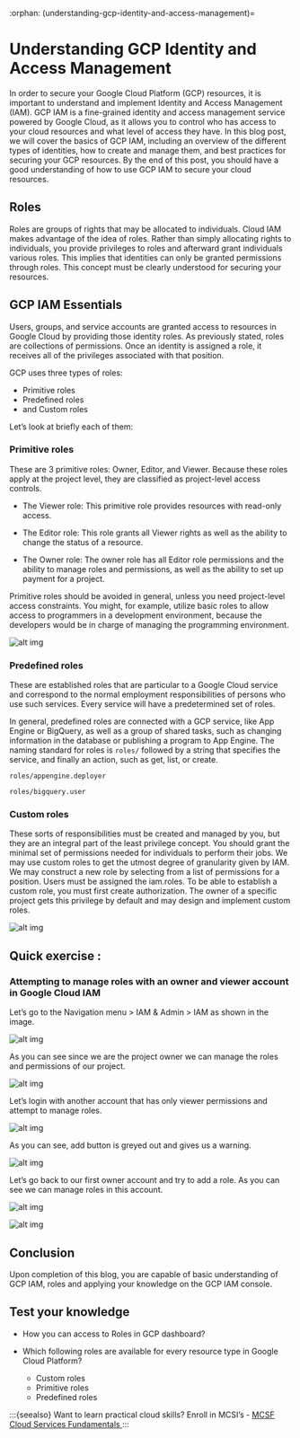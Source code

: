 :orphan:
(understanding-gcp-identity-and-access-management)=

# Understanding GCP Identity and Access Management

In order to secure your Google Cloud Platform (GCP) resources, it is important to understand and implement Identity and Access Management (IAM). GCP IAM is a fine-grained identity and access management service powered by Google Cloud, as it allows you to control who has access to your cloud resources and what level of access they have. In this blog post, we will cover the basics of GCP IAM, including an overview of the different types of identities, how to create and manage them, and best practices for securing your GCP resources. By the end of this post, you should have a good understanding of how to use GCP IAM to secure your cloud resources.

## Roles

Roles are groups of rights that may be allocated to individuals. Cloud IAM makes advantage of the idea of roles. Rather than simply allocating rights to individuals, you provide privileges to roles and afterward grant individuals various roles. This implies that identities can only be granted permissions through roles. This concept must be clearly understood for securing your resources.

## GCP IAM Essentials

Users, groups, and service accounts are granted access to resources in Google Cloud by providing those identity roles. As previously stated, roles are collections of permissions. Once an identity is assigned a role, it receives all of the privileges associated with that position.

GCP uses three types of roles:

- Primitive roles
- Predefined roles
- and Custom roles

Let’s look at briefly each of them:

### Primitive roles

These are 3 primitive roles: Owner, Editor, and Viewer. Because these roles apply at the project level, they are classified as project-level access controls.

- The Viewer role: This primitive role provides resources with read-only access.

- The Editor role: This role grants all Viewer rights as well as the ability to change the status of a resource.
- The Owner role: The owner role has all Editor role permissions and the ability to manage roles and permissions, as well as the ability to set up payment for a project.

Primitive roles should be avoided in general, unless you need project-level access constraints. You might, for example, utilize basic roles to allow access to programmers in a development environment, because the developers would be in charge of managing the programming environment.

![alt img](images/gcp-iam-16.png)

### Predefined roles

These are established roles that are particular to a Google Cloud service and correspond to the normal employment responsibilities of persons who use such services. Every service will have a predetermined set of roles.

In general, predefined roles are connected with a GCP service, like App Engine or BigQuery, as well as a group of shared tasks, such as changing information in the database or publishing a program to App Engine. The naming standard for roles is `roles/` followed by a string that specifies the service, and finally an action, such as get, list, or create.

`roles/appengine.deployer`

`roles/bigquery.user`

### Custom roles

These sorts of responsibilities must be created and managed by you, but they are an integral part of the least privilege concept. You should grant the minimal set of permissions needed for individuals to perform their jobs. We may use custom roles to get the utmost degree of granularity given by IAM. We may construct a new role by selecting from a list of permissions for a position. Users must be assigned the iam.roles. To be able to establish a custom role, you must first create authorization. The owner of a specific project gets this privilege by default and may design and implement custom roles.

![alt img](images/gcp-iam-22.png)

## Quick exercise :

### Attempting to manage roles with an owner and viewer account in Google Cloud IAM

Let’s go to the Navigation menu > IAM & Admin > IAM as shown in the image.

![alt img](images/gcp-iam-15.png)

As you can see since we are the project owner we can manage the roles and permissions of our project.

![alt img](images/gcp-iam-23.png)

Let’s login with another account that has only viewer permissions and attempt to manage roles.

![alt img](images/gcp-iam-24.png)

As you can see, add button is greyed out and gives us a warning.

![alt img](images/gcp-iam-25.png)

Let’s go back to our first owner account and try to add a role. As you can see we can manage roles in this account.

![alt img](images/gcp-iam-26.png)

![alt img](images/gcp-iam-27.png)

## Conclusion

Upon completion of this blog, you are capable of basic understanding of GCP IAM, roles and applying your knowledge on the GCP IAM console.

## Test your knowledge

- How you can access to Roles in GCP dashboard?

- Which following roles are available for every resource type in Google Cloud Platform?

  - Custom roles
  - Primitive roles
  - Predefined roles

:::{seealso}
Want to learn practical cloud skills? Enroll in MCSI’s - [MCSF Cloud Services Fundamentals ](https://www.mosse-institute.com/certifications/mcsf-cloud-services-fundamentals.html)
:::
